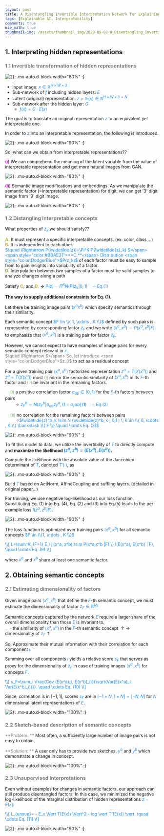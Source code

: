 ```yaml
---
layout: post
title: A Disentangling Invertible Interpretation Network for Explaining Latent Representations
tags: [Explainable AI, Interpretability]
comments: true
use_math: true
thumbnail-img: /assets/thumbnail_img/2020-09-08-A_Disentangling_Invertible_Interpretation_Network_for_Explaining_Latent_Representations/post.PNG
---
```


## 1. Interpreting hidden representations

### <span style="color:gray"> 1.1 Invertible transformation of hidden representations </span>


![2](https://da2so.github.io/assets/post_img/2020-09-08-A_Disentangling_Invertible_Interpretation_Network_for_Explaining_Latent_Representations/1.png){: .mx-auto.d-block width="80%" :}

- Input image: <span style="color:DodgerBlue">$x \in \mathbb{R}^{H \times W \times 3}$</span>
- Sub-network of <span style="color:DodgerBlue">$f$</span> including hidden layers: <span style="color:DodgerBlue">$E$</span>
- Latent (original) representation: <span style="color:DodgerBlue">$z=\mathbb{E} (x) \in \mathbb{R}^{H \times W \times 3 = N}$</span> 
- Sub-network after the hidden layer: <span style="color:DodgerBlue">$G$</span>
	- <span style="color:DodgerBlue">$f(x)=G \cdot E(x)$</span>


The goal is to translate an original representation <span style="color:DodgerBlue">$z$</span> to an equivalent yet interpretable one. 

In order to <span style="color:DodgerBlue">$z$</span> into an interpretable representation, the following is introduced.

![2](https://da2so.github.io/assets/post_img/2020-09-08-A_Disentangling_Invertible_Interpretation_Network_for_Explaining_Latent_Representations/2.png){: .mx-auto.d-block width="90%" :}



So, what can we obtain from interpretable representations??

<span style="color:#CC16CF">**(i)**</span> We can comprehend the meaning of the latent variable from the value of interpretable representation and get more natural images from GAN.

![2](https://da2so.github.io/assets/post_img/2020-09-08-A_Disentangling_Invertible_Interpretation_Network_for_Explaining_Latent_Representations/3.png){: .mx-auto.d-block width="80%" :}

<span style="color:#CC16CF">**(ii)**</span> Semantic image modifications and embeddings. As we manipulate the semantic factor (=interpretable representation) for digit, we can get '3' digit image from '9' digit image.

![2](https://da2so.github.io/assets/post_img/2020-09-08-A_Disentangling_Invertible_Interpretation_Network_for_Explaining_Latent_Representations/4.png){: .mx-auto.d-block width="80%" :}



### <span style="color:gray"> 1.2 Distangling interpretable concepts </span>

What properties of <span style="color:DodgerBlue">$\widetilde{z}_k$</span> we should satisfy??

<span style="color:#BBAE31">**A.**</span> It must represent a specific interpretable concepts. (ex: color, class ...)  
<span style="color:#BBAE31">**B.**</span> It is independent to each other.  
     <span style="color:DodgerBlue">$\quad \Rightarrow P(\widetilde{z})=\Pi^K P(\widetilde{z}_k) $</span>  
<span style="color:#BBAE31">**C.**</span> Distribution <span style="color:DodgerBlue">$P(z_k)$</span> of each factor must be easy to sample from to gain insights into variability of a factor.  
<span style="color:#BBAE31">**D.**</span> Interpolation between two samples of a factor must be valid samples to analyze changes along a path


Satisfy <span style="color:#BBAE31">**C.**</span> and <span style="color:#BBAE31">**D.**</span> <span style="color:black">$\Rightarrow$</span> <span style="color:DodgerBlue">$P(\widetilde{z})=\Pi^K N(P(\widetilde{z}_k | 0,1) \quad \cdots Eq. (1)$</span>



**The way to supply additional constraints for Eq. (1).**

Let there be training image pairs <span style="color:DodgerBlue">$(x^a x^b)$</span> which specify semantics through their similarity.


Each semantic concept <span style="color:DodgerBlue">$F \in \\{ 1, \cdots , K \\}$</span> defined by such pairs is represented by corresponding factor <span style="color:DodgerBlue">$\widetilde{z}_F$</span> and we write <span style="color:DodgerBlue">$(x^a, x^b) \sim P(x^a,x^b|F)$</span> to emphasize that <span style="color:DodgerBlue">$(x^a,x^b)$</span> is a training pair for factor <span style="color:DodgerBlue">$\widetilde{z}_F$</span>.


However, we cannot expect to have examples of image pairs for every semantic concept relevant in <span style="color:DodgerBlue">$z$</span>.  
<span style="color:gray">$\quad \Rightarrow $</span> So, let introduce <span style="color:DodgerBlue">$z_0$</span> to act as a residual concept


For a given training pair <span style="color:DodgerBlue">$(x^a, x^b)$</span> factorized representation <span style="color:DodgerBlue">$\tilde{z}^a=T(X(x^a))$</span> and <span style="color:DodgerBlue">$\tilde{z}^b=T(X(x^b))$</span> must <span style="color:#84BD5D">$(i)$</span> mirror the semantic similarity of <span style="color:DodgerBlue">$(x^a, x^b)$</span> in its  <span style="color:DodgerBlue">$F$</span>-th factor and <span style="color:#84BD5D">$(ii)$</span> be invariant in the remaining factors.


<span style="color:#84BD5D">$\quad (i)$</span> a positive correlation factor <span style="color:DodgerBlue">$\sigma_{ab} \in (0,1)$</span> for the <span style="color:DodgerBlue">$F$</span>-th factors between pairs  
<span style="color:gray">$\quad \quad \Rightarrow$</span> <span style="color:DodgerBlue">$\widetilde{z}^b_F \sim N (\widetilde{z}^b_F | \sigma_{ab} \widetilde{z}^a_F , (1- \sigma_\{ab\} ) \mathbf{1} ) \quad \cdots Eq. (2)$</span>

<span style="color:#84BD5D">$\quad (ii)$</span> no correlation for the remaining factors between pairs  
<span style="color:gray">$\quad \quad \Rightarrow$</span><span style="color:DodgerBlue">$\widetilde{z}^b_k \sim N (\widetilde{z}^b_k | 0,1  ) \; k \in \\{ 0, \cdots , K \\} \backslash \\{ F \\} \quad \cdots Eq. (3)$</span>


![2](https://da2so.github.io/assets/post_img/2020-09-08-A_Disentangling_Invertible_Interpretation_Network_for_Explaining_Latent_Representations/5.png){: .mx-auto.d-block width="90%" :}


To fit this model to data, we utilize the invertibility of <span style="color:DodgerBlue">$T$</span> to directly compute and **maximize the likelihood <span style="color:DodgerBlue">$(z^a, z^b)=(E(x^a), E(x^b))$</span>.**

Compute the likelihood with the absolute value of the Jaccobian determinant of <span style="color:DodgerBlue">$T$</span>, denoted <span style="color:DodgerBlue">$T'(\cdot)$</span>, as


![2](https://da2so.github.io/assets/post_img/2020-09-08-A_Disentangling_Invertible_Interpretation_Network_for_Explaining_Latent_Representations/6.png){: .mx-auto.d-block width="90%" :}


Build <span style="color:DodgerBlue">$T$</span> based on ActNorm, AffineCoupling and suffling layers. (detailed in original paper...)


For training, we use negative log-likelihood as our loss function.
Subsitituting Eq. (1) into Eq. (4), Eq. (2) and (3) into Eq.(5) leads to the per-example loss <span style="color:DodgerBlue">$l(z^a,z^b |F)$</span>.


![2](https://da2so.github.io/assets/post_img/2020-09-08-A_Disentangling_Invertible_Interpretation_Network_for_Explaining_Latent_Representations/7.png){: .mx-auto.d-block width="90%" :}


The loss function is optimized over training pairs <span style="color:DodgerBlue">$(x^a, x^b)$</span> for all semantic concepts <span style="color:DodgerBlue">$F \in \\{1, \cdots , K \\}$</span>


<span style="color:DodgerBlue">
\\[
L=\sum^K_{F=1} E_\{ (x^a, x^b) \sim P(x^a,x^b |F) \} l(E(x^a), E(x^b) | F), \quad \cdots Eq. (9)
\\]
</span>

where  <span style="color:DodgerBlue">$x^a$</span> and  <span style="color:DodgerBlue">$x^b$</span> share at least one semantic factor.



## 2. Obtaining semantic concepts

### <span style="color:gray"> 2.1 Estimating dimensionality of factors </span>

Given image pairs <span style="color:DodgerBlue">$(x^a, x^b)$</span> that define the  <span style="color:DodgerBlue">$F$</span>-th semantic concept, we must estimate the dimensionality of factor  <span style="color:DodgerBlue">$\tilde{z}_F \in \mathbb{R}^{N_F}$</span>  
 

Semantic concepts captured by the network  <span style="color:DodgerBlue">$E$</span> require a larger share of the overall dimensionality than those  <span style="color:DodgerBlue">$E$</span> is invariant to.  
$\quad \cdot$ the similarity of <span style="color:DodgerBlue">$(x^a, x^b)$</span> in the <span style="color:DodgerBlue">$F$</span>-th semantic concept $\uparrow \Rightarrow$ dimensionality of  <span style="color:DodgerBlue">$\tilde{z}_F$</span> $\uparrow$


So, Approximate their mutual information with their correlation for each component <span style="color:DodgerBlue">$i$</span>.

Summing over all components <span style="color:DodgerBlue">$i$</span> yields a relative score <span style="color:DodgerBlue">$s_F$</span> that serves as proxy for the dimensionality of <span style="color:DodgerBlue">$\tilde{z}_F$</span> in case of training images <span style="color:DodgerBlue">$(x^a, x^b)$</span> for concepts <span style="color:DodgerBlue">$F$</span>.


<span style="color:DodgerBlue">
\\[
s_F=\sum_i \frac{Cov (E(x^a)_i, E(x^b)_i)}{\sqrt{Var(E(x^a)_i Var(E(x^b)_i))}}. \quad \cdots Eq. (10)
\\]
</span>


Since, correlation is in $[-1,1]$, scores <span style="color:DodgerBlue">$s_F$</span> are in <span style="color:DodgerBlue">$[-1 \times N, 1 \times N] = [-N, N]$</span> for <span style="color:DodgerBlue">$N$</span> dimensional latent representations of <span style="color:DodgerBlue">$E$</span>.

![2](https://da2so.github.io/assets/post_img/2020-09-08-A_Disentangling_Invertible_Interpretation_Network_for_Explaining_Latent_Representations/8.png){: .mx-auto.d-block width="100%" :}


### <span style="color:gray"> 2.2 Sketch-based description of semantic concepts </span>

<span style="color:gray">**Problem: **</span> Most often, a sufficiently large number of image pairs is not easy to obtain.


<span style="color:gray">**Solution: **</span> A user only has to provide two sketches, <span style="color:DodgerBlue">$y^a$</span> and <span style="color:DodgerBlue">$y^b$</span> which demonstrate a change in concept.

![2](https://da2so.github.io/assets/post_img/2020-09-08-A_Disentangling_Invertible_Interpretation_Network_for_Explaining_Latent_Representations/9.png){: .mx-auto.d-block width="100%" :}



### <span style="color:gray"> 2.3 Unsupervised Interpretations </span>


Even without examples for changes in semantic factors, our approach can still produce disentangled factors, In this case, we minimized the negative log-likelihood of the marginal distribution of hidden representations <span style="color:DodgerBlue">$z=E(x)$</span>:

<span style="color:DodgerBlue">
\\[
L_{unsup}= - E_x \Vert T(E(x)) \Vert^2 - log \vert T'(E(x)) \vert. \quad \cdots Eq. (11)
\\]
</span>

![2](https://da2so.github.io/assets/post_img/2020-09-08-A_Disentangling_Invertible_Interpretation_Network_for_Explaining_Latent_Representations/10.png){: .mx-auto.d-block width="90%" :}
